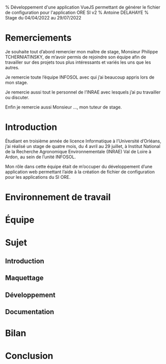 % Développement d'une application VueJS permettant de générer le fichier de configuration pour l'application ORE SI v2
% Antoine DELAHAYE
% Stage du 04/04/2022 au 29/07/2022

# Remerciements

Je souhaite tout d’abord remercier mon maître de stage, Monsieur Philippe TCHERNIATINSKY, de m’avoir permis 
de rejoindre son équipe afin de travailler sur des projets tous plus intéressants et variés les uns que les autres.

Je remercie toute l’équipe INFOSOL avec qui j’ai beaucoup appris lors de mon stage.

Je remercie aussi tout le personnel de l’INRAE avec lesquels j’ai pu travailler ou discuter.

Enfin je remercie aussi Monsieur …, mon tuteur de stage.

# Introduction

Étudiant en troisième année de licence Informatique à l’Université d’Orléans, j’ai réalisé un stage de quatre mois, du 4 avril 
au 29 juillet, à Institut National de la Recherche Agronomique Environnementale (INRAE) Val de Loire à Ardon, au sein de l’unité INFOSOL.

Mon rôle dans cette équipe était de m’occuper du développement d’une application web permettant l’aide 
à la création de fichier de configuration pour les applications du SI ORE.

# Environnement de travail

# Équipe

# Sujet

## Introduction

## Maquettage

## Développement

## Documentation

# Bilan

# Conclusion